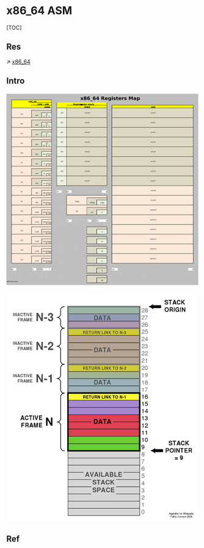 # x86_64 ASM

[TOC]



## Res
↗ [x86_64](../../../../🧬%20Computer%20System/Computer%20Architecture/Instruction%20Set%20Architecture%20(ISA)%20&%20Processor%20Architecture/CISC%20(Complex%20Instruction%20Set%20Computer)/x86%20Architecture%20Family%20(80x86,%208086%20family)/x86_64/x86_64.md)



## Intro
![](../../../../../../Assets/Pics/x86%20registers%20map.png)

![|700](../../../../../../Assets/Pics/Pasted%20image%2020230313135214.png)


## Ref
[Need help understand the order of execution from assembly]: https://stackoverflow.com/questions/60271710/need-help-understand-the-order-of-execution-from-assembly
[What is stack frame in assembly?]: https://stackoverflow.com/q/3699283/16542494


